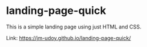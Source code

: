 # landing-page-quick
This is a simple landing page using just HTML and CSS.

Link: https://jm-udoy.github.io/landing-page-quick/
